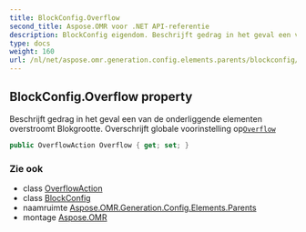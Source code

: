 ```yaml
---
title: BlockConfig.Overflow
second_title: Aspose.OMR voor .NET API-referentie
description: BlockConfig eigendom. Beschrijft gedrag in het geval een van de onderliggende elementen overstroomt Blokgrootte. Overschrijft globale voorinstelling opOverflow
type: docs
weight: 160
url: /nl/net/aspose.omr.generation.config.elements.parents/blockconfig/overflow/
---
```

## BlockConfig.Overflow property

Beschrijft gedrag in het geval een van de onderliggende elementen overstroomt Blokgrootte. Overschrijft globale voorinstelling op[`Overflow`](../../../aspose.omr.generation/globalpagesettings/overflow/)

```csharp
public OverflowAction Overflow { get; set; }
```

### Zie ook

* class [OverflowAction](../../../aspose.omr.generation.overflowactions/overflowaction/)
* class [BlockConfig](../)
* naamruimte [Aspose.OMR.Generation.Config.Elements.Parents](../../blockconfig/)
* montage [Aspose.OMR](../../../)


